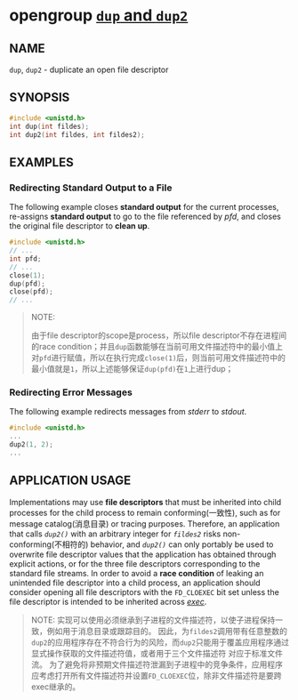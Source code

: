 

# opengroup [`dup` and `dup2`](https://pubs.opengroup.org/onlinepubs/9699919799/functions/dup.html)

## NAME

`dup`, `dup2` - duplicate an open file descriptor

## SYNOPSIS

```C++
#include <unistd.h>
int dup(int fildes);
int dup2(int fildes, int fildes2);
```

## EXAMPLES

### Redirecting Standard Output to a File

The following example closes **standard output** for the current processes, re-assigns **standard output** to go to the file referenced by *pfd*, and closes the original file descriptor to **clean up**.

```C++
#include <unistd.h>
// ...
int pfd;
// ...
close(1);
dup(pfd);
close(pfd);
// ...
```

> NOTE: 
>
> 由于file descriptor的scope是process，所以file descriptor不存在进程间的race condition；并且`dup`函数能够在当前可用文件描述符中的最小值上对`pfd`进行赋值，所以在执行完成`close(1)`后，则当前可用文件描述符中的最小值就是`1`，所以上述能够保证`dup(pfd)`在`1`上进行dup；

### Redirecting Error Messages

The following example redirects messages from *stderr* to *stdout*.

```C++
#include <unistd.h>
...
dup2(1, 2);
...
```

## APPLICATION USAGE

Implementations may use **file descriptors** that must be inherited into child processes for the child process to remain conforming(一致性), such as for message catalog(消息目录) or tracing purposes. Therefore, an application that calls *`dup2()`* with an arbitrary integer for *`fildes2`* risks non-conforming(不相符的) behavior, and *`dup2()`* can only portably be used to overwrite file descriptor values that the application has obtained through explicit actions, or for the three file descriptors corresponding to the standard file streams. In order to avoid a **race condition** of leaking an unintended file descriptor into a child process, an application should consider opening all file descriptors with the `FD_CLOEXEC` bit set unless the file descriptor is intended to be inherited across [*exec*](https://pubs.opengroup.org/onlinepubs/9699919799/functions/exec.html).

> NOTE: 实现可以使用必须继承到子进程的文件描述符，以使子进程保持一致，例如用于消息目录或跟踪目的。 因此，为`fildes2`调用带有任意整数的`dup2`的应用程序存在不符合行为的风险，而`dup2`只能用于覆盖应用程序通过显式操作获取的文件描述符值，或者用于三个文件描述符 对应于标准文件流。 为了避免将非预期文件描述符泄漏到子进程中的竞争条件，应用程序应考虑打开所有文件描述符并设置`FD_CLOEXEC`位，除非文件描述符是要跨exec继承的。

